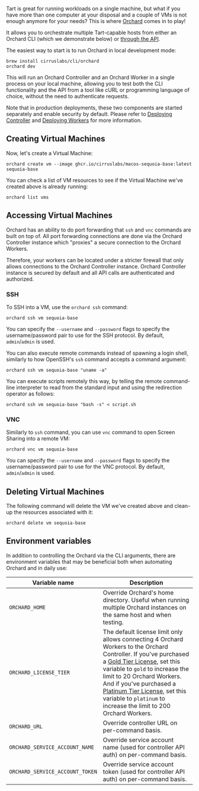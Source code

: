 Tart is great for running workloads on a single machine, but what if you have more than one computer at your disposal
and
a couple of VMs is not enough anymore for your needs? This is where [Orchard](https://github.com/cirruslabs/orchard)
comes in to play!

It allows you to orchestrate multiple Tart-capable hosts from either an Orchard CLI (which we demonstrate below)
or [through the API](integration-guide.md).

The easiest way to start is to run Orchard in local development mode:

```shell
brew install cirruslabs/cli/orchard
orchard dev
```

This will run an Orchard Controller and an Orchard Worker in a single process on your local machine, allowing you to
test both the CLI functionality and the API from a tool like cURL or programming language of choice, without the need to
authenticate requests.

Note that in production deployments, these two components are started separately and enable security by default. Please
refer to [Deploying Controller](deploying-controller.md) and [Deploying Workers](deploying-workers.md) for
more information.

## Creating Virtual Machines

Now, let's create a Virtual Machine:

```shell
orchard create vm --image ghcr.io/cirruslabs/macos-sequoia-base:latest sequoia-base
```

You can check a list of VM resources to see if the Virtual Machine we've created above is already running:

```shell
orchard list vms
```

## Accessing Virtual Machines

Orchard has an ability to do port forwarding that `ssh` and `vnc` commands are built on top of. All port forwarding
connections are done via the Orchard Controller instance which "proxies" a secure connection to the Orchard Workers.

Therefore, your workers can be located under a stricter firewall that only allows connections to the Orchard Controller
instance. Orchard Controller instance is secured by default and all API calls are authenticated and authorized.

### SSH

To SSH into a VM, use the `orchard ssh` command:

```shell
orchard ssh vm sequoia-base
```

You can specify the `--username` and `--password` flags to specify the username/password pair to use for the SSH
protocol. By default, `admin`/`admin` is used.

You can also execute remote commands instead of spawning a login shell, similarly to how OpenSSH's `ssh` command accepts
a command argument:

```shell
orchard ssh vm sequoia-base "uname -a"
```

You can execute scripts remotely this way, by telling the remote command-line interpreter to read from the standard
input and using the redirection operator as follows:

```shell
orchard ssh vm sequoia-base "bash -s" < script.sh
```

### VNC

Similarly to `ssh` command, you can use `vnc` command to open Screen Sharing into a remote VM:

```shell
orchard vnc vm sequoia-base
```

You can specify the `--username` and `--password` flags to specify the username/password pair to use for the VNC
protocol. By default, `admin`/`admin` is used.

## Deleting Virtual Machines

The following command will delete the VM we've created above and clean-up the resources associated with it:

```shell
orchard delete vm sequoia-base
```

## Environment variables

In addition to controlling the Orchard via the CLI arguments, there are environment variables that may be beneficial
both when automating Orchard and in daily use:

| Variable name                   | Description                                                                                                                                                                                                                                                                                                                                                                          |
|---------------------------------|--------------------------------------------------------------------------------------------------------------------------------------------------------------------------------------------------------------------------------------------------------------------------------------------------------------------------------------------------------------------------------------|
| `ORCHARD_HOME`                  | Override Orchard's home directory. Useful when running multiple Orchard instances on the same host and when testing.                                                                                                                                                                                                                                                                 |
| `ORCHARD_LICENSE_TIER`          | The default license limit only allows connecting 4 Orchard Workers to the Orchard Controller. If you've purchased a [Gold Tier License](../licensing.md), set this variable to `gold` to increase the limit to 20 Orchard Workers. And if you've purchased a [Platinum Tier License](../licensing.md), set this variable to `platinum` to increase the limit to 200 Orchard Workers. |
| `ORCHARD_URL`                   | Override controller URL on per-command basis.                                                                                                                                                                                                                                                                                                                                        |
| `ORCHARD_SERVICE_ACCOUNT_NAME`  | Override service account name (used for controller API auth) on per-command basis.                                                                                                                                                                                                                                                                                                   |
| `ORCHARD_SERVICE_ACCOUNT_TOKEN` | Override service account token (used for controller API auth) on per-command basis.                                                                                                                                                                                                                                                                                                  |
